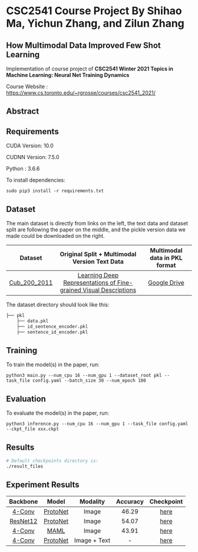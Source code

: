 # CSC2541 Course Project By Shihao Ma, Yichun Zhang, and Zilun Zhang
## How Multimodal Data Improved Few Shot Learning

Implementation of course project of **CSC2541 Winter 2021 Topics in Machine Learning: Neural Net Training Dynamics**

Course Website : https://www.cs.toronto.edu/~rgrosse/courses/csc2541_2021/

## Abstract


## Requirements

CUDA Version: 10.0

CUDNN Version: 7.5.0

Python : 3.6.6

To install dependencies:

```setup
sudo pip3 install -r requirements.txt
```
## Dataset
The main dataset is directly from links on the left, the text data and dataset split are following the paper on the middle, and the pickle version data we made could be downloaded on the right. 

|    Dataset    | Original Split + Multimodal Version Text Data | Multimodal data in PKL format|
| :-----------: |:----------------:|:----------------:|
|  [Cub_200_2011](http://www.vision.caltech.edu/visipedia/CUB-200-2011.html)  |  [Learning Deep Representations of Fine-grained Visual Descriptions](https://github.com/reedscot/cvpr2016)  | [Google Drive](https://drive.google.com/drive/folders/1w_SKTPg455q_2zdQjyg0rm31tikvaucL?usp=sharing)


The dataset directory should look like this:
```bash
├── pkl
    ├── data.pkl
    ├── id_sentence_encoder.pkl
    ├── sentence_id_encoder.pkl

```

## Training

To train the model(s) in the paper, run:

```train
python3 main.py --num_cpu 16 --num_gpu 1 --dataset_root pkl --task_file config.yaml --batch_size 30 --num_epoch 100
```


## Evaluation

To evaluate the model(s) in the paper, run:

```eval
python3 inference.py --num_cpu 16 --num_gpu 1 --task_file config.yaml --ckpt_file xxx.ckpt
```

## Results
```bash
# Default checkpoints directory is:
./result_files
```


## Experiment Results
|    Backbone    | Model| Modality | Accuracy | Checkpoint|
| :-----------: |:----------------:|:----------------:| :----------------:| :----------------:|
| [4-Conv](https://arxiv.org/abs/1605.05395) | [ProtoNet](https://arxiv.org/abs/1703.05175) | Image |46.29| [here](https://drive.google.com/file/d/1IGb2OfuysWutgwD3KTAfrj1vEg8DV9Xh/view?usp=sharing)| 
| [ResNet12](https://github.com/kjunelee/MetaOptNet) | [ProtoNet](https://arxiv.org/abs/1703.05175) | Image |54.07| [here]()| 
| [4-Conv](https://arxiv.org/abs/1605.05395) | [MAML](https://arxiv.org/abs/1703.03400) | Image |43.91| [here]()| 
| [4-Conv](https://arxiv.org/abs/1605.05395) | [ProtoNet](https://arxiv.org/abs/1703.05175) | Image + Text |-| [here]()| 



